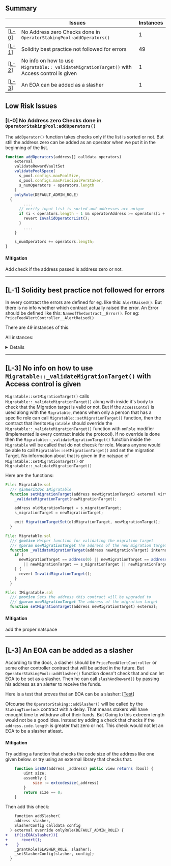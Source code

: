 ## Summary

|                | Issues                                                                                      | Instances |
| -------------- | ------------------------------------------------------------------------------------------- | --------- |
| [[L-0](#low1)] | No Address zero Checks done in `OperatorStakingPool:addOperators()`                         | 1         |
| [[L-1](#low2)] | Solidity best practice not followed for errors                                              | 49        |
| [[L-2](#low3)] | No info on how to use `Migratable::_validateMigrationTarget()` with Access control is given | 1         |
| [[L-3](#low4)] | An EOA can be added as a slasher                                                            | 1         |

## Low Risk Issues

### [L-0] No Address zero Checks done in `OperatorStakingPool:addOperators()` <a id="low1"></a>

The `addOperator()` function takes checks only if the list is sorted or not. But still the address zero can be added as an operator when we put it in the beginning of the list.

```Javascript
function addOperators(address[] calldata operators)
    external
    validateRewardVaultSet
    validatePoolSpace(
      s_pool.configs.maxPoolSize,
      s_pool.configs.maxPrincipalPerStaker,
      s_numOperators + operators.length
    )
    onlyRole(DEFAULT_ADMIN_ROLE)
  {
        ....
      // verify input list is sorted and addresses are unique
      if (i < operators.length - 1 && operatorAddress >= operators[i + 1]) {
        revert InvalidOperatorList();
      }
        ....
    }

    s_numOperators += operators.length;
}
```

#### Mitigation

Add check if the address passed is address zero or not.

---

## [L-1] Solidity best practice not followed for errors <a id="low2"></a>

In every contract the errors are defined for eg. like this: `AlertRaised()`. But there is no info whether which contract actually raised the error.
An Error should be defined like this: `NameofTheContract__Error()`. For eg: `PriceFeedAlertController__AlertRaised()`

There are 49 instances of this.

All instances:

<details>
Instances:

```Javascript
File: CommunityStakingPool.sol

22 error MerkleRootNotSet();

```

```Javascript
File: OperatorStakingPool.sol

27   error InvalidOperatorList();

29   error StakerNotOperator();

33  error OperatorAlreadyExists(address operator);

36  error OperatorDoesNotExist(address operator);

39  error OperatorHasBeenRemoved(address operator);

41  error OperatorCannotBeCommunityStaker(address operator);

48  error InsufficientPoolSpace(
    uint256 maxPoolSize, uint256 maxPrincipalPerStaker, uint256 numOperators
  );

56  error InadequateInitialOperatorCount(uint256 numOperators, uint256 minInitialOperatorCount);

59  error InvalidAlerterRewardFundAmount();

64  error InsufficientAlerterRewardFunds(uint256 amountToWithdraw, uint256 remainingBalance);

```

```Javascript
File StakingPoolBase.sol

44 error PoolNotActive();

47  error InvalidUnbondingPeriod();

50  error InvalidClaimPeriod();

55  error UnbondingPeriodActive(uint256 unbondingPeriodEndsAt);

60  error StakerNotInClaimPeriod(address staker);

65  error InvalidClaimPeriodRange(uint256 minClaimPeriod, uint256 maxClaimPeriod);

69  error InvalidUnbondingPeriodRange(uint256 minUnbondingPeriod, uint256 maxUnbondingPeriod);

74  error RewardVaultNotActive();

78  error CannotClaimRewardWhenPaused();
```

```Javascript
File: PriceFeedAlertController.sol

35  error InvalidZeroAddress();

37  error InvalidPriorityPeriodThreshold();

40  error InvalidRegularPeriodThreshold();

45  error DoesNotHaveSlasherRole();

47  error InvalidPoolStatus(bool currentStatus, bool requiredStatus);

49  error FeedDoesNotExist();

52  error InvalidOperatorList();

54  error InvalidSlashableAmount();

57  error InvalidAlerterRewardAmount();

59  error AlertInvalid();
```

```Javascript
File: RewardVault.sol

49  error InvalidPool();

52  error InvalidRewardAmount();

54  error InvalidEmissionRate();

58  error InvalidDelegationRateDenominator();

62  error InvalidMigrationSource();

67  error AccessForbidden();

71  error InvalidZeroAddress();

74  error RewardDurationTooShort();

78  error InsufficentRewardsForDelegationRate();

82  error VaultAlreadyClosed();

86  error NoRewardToClaim();

92  error InvalidStaker(address stakerArg, address msgSender);

95  error SenderNotLinkToken();

98  error CannotClaimRewardWhenPaused();
```

```Javascript
File: StakingTimelock.sol

24  error InvalidZeroAddress();
```

```Javascript
29  error InvalidZeroAddress();

32  error InvalidSourceAddress();

35  error InvalidAmounts(uint256 amountToStake, uint256 amountToWithdraw, uint256 amountTotal);

37  error SenderNotLinkToken();
```

</details>

---

## [L-3] No info on how to use `Migratable::_validateMigrationTarget()` with Access control is given<a id="low3"></a>

`Migratable::setMigrationTarget()` calls `Migratable::_validateMigrationTarget()` along with inside it's body to check that the Migration target is valid or not. But if the `AccessContol` is used along with the `Migratable`, means when only a person that has a specific role can call `Migratable::setMigrationTarget()` function, then the contract that iherits `Migratable` should override the `Migratable::_validateMigrationTarget()` function with `onRole` modifier (Implemented is every contract inside the protocol). If no override is done then the `Migratable::_validateMigrationTarget()` function inside the `Migratable` will be called that do not checsk for role. Means anyone would be able to call `Migratable::setMigrationTarget()` and set the migration Target. No information about that is given in the natspac of `Migratable::setMigrationTarget()` or `Migratable::_validateMigrationTarget()`

Here are the functions:

```Javascript
File: Migratable.sol
  /// @inheritdoc IMigratable
  function setMigrationTarget(address newMigrationTarget) external virtual override {
    _validateMigrationTarget(newMigrationTarget);

    address oldMigrationTarget = s_migrationTarget;
    s_migrationTarget = newMigrationTarget;

    emit MigrationTargetSet(oldMigrationTarget, newMigrationTarget);
  }
```

```Javascript
File: Migratable.sol
  /// @notice Helper function for validating the migration target
  /// @param newMigrationTarget The address of the new migration target
  function _validateMigrationTarget(address newMigrationTarget) internal virtual {
    if (
      newMigrationTarget == address(0) || newMigrationTarget == address(this)
        || newMigrationTarget == s_migrationTarget || newMigrationTarget.code.length == 0
    ) {
      revert InvalidMigrationTarget();
    }
  }
```

```Javascript
File: IMigratable.sol
  /// @notice Sets the address this contract will be upgraded to
  /// @param newMigrationTarget The address of the migration target
  function setMigrationTarget(address newMigrationTarget) external;
```

#### Mitigation

add the proper natspace

---

## [L-3] An EOA can be added as a slasher<a id="low4"></a>

According to the docs, a slasher should be `PriceFeedAlertController` or some other controller contract that will be added in the future. But `OperatorStakingPool::addSlasher()` function doesn't check that and can let EOA to be set as a slasher. Then he can call `slashAndReward()` by passing his address as an alerter to receive the funds.

Here is a test that proves that an EOA can be a slasher: [[Test](Link)]

Ofcourse the `OperatorStaking::addSlasher()` will be called by the `StakingTimelock` contract with a delay. That means stakers will have enought time to withdraw all of their funds. But Going to this extreem length would not be a good idea. Instead try adding a check that checks if the `address.code.length` is greater that zero or not. This check would not let an EOA to be a slasher atleast.

#### Mitigation

Try adding a function that checks the code size of the address like one given below. or try using an external library that checks that.

```Javascript
    function isEOA(address _address) public view returns (bool) {
        uint size;
        assembly {
            size := extcodesize(_address)
        }
        return size == 0;
    }
```

Then add this check:

```diff
    function addSlasher(
    address slasher,
    SlasherConfig calldata config
  ) external override onlyRole(DEFAULT_ADMIN_ROLE) {
+   if(isEOA(slasher)){
+      revert();
+    }
    _grantRole(SLASHER_ROLE, slasher);
    _setSlasherConfig(slasher, config);
  }
```
